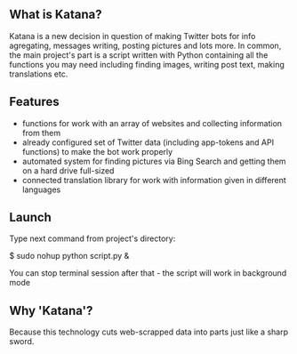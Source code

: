 What is Katana?
---------------
Katana is a new decision in question of making Twitter bots for info agregating, messages writing, posting pictures and lots more. In common, the main project's part is a script written with Python containing all the functions you may need including finding images, writing post text, making translations etc.

Features
--------
- functions for work with an array of websites and collecting information from them
- already configured set of Twitter data (including app-tokens and API functions) to make the bot work properly
- automated system for finding pictures via Bing Search and getting them on a hard drive full-sized
- connected translation library for work with information given in different languages

Launch
------
Type next command from project's directory:

$ sudo nohup python script.py &

You can stop terminal session after that - the script will work in background mode

Why 'Katana'?
-------------
Because this technology cuts web-scrapped data into parts just like a sharp sword.


